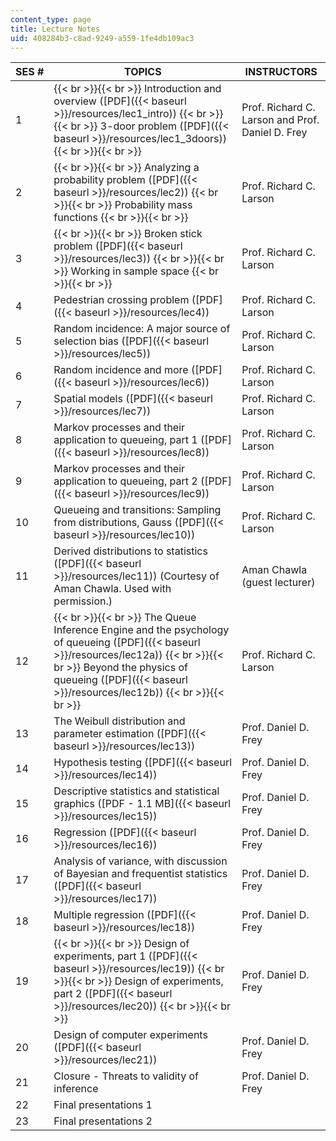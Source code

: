 ```yaml
---
content_type: page
title: Lecture Notes
uid: 408284b3-c8ad-9249-a559-1fe4db109ac3
---
```


| SES # | TOPICS | INSTRUCTORS |
| --- | --- | --- |
| 1 |  {{< br >}}{{< br >}} Introduction and overview ([PDF]({{< baseurl >}}/resources/lec1_intro)) {{< br >}}{{< br >}} 3-door problem ([PDF]({{< baseurl >}}/resources/lec1_3doors)) {{< br >}}{{< br >}}  | Prof. Richard C. Larson and Prof. Daniel D. Frey |
| 2 |  {{< br >}}{{< br >}} Analyzing a probability problem ([PDF]({{< baseurl >}}/resources/lec2)) {{< br >}}{{< br >}} Probability mass functions {{< br >}}{{< br >}}  | Prof. Richard C. Larson |
| 3 |  {{< br >}}{{< br >}} Broken stick problem ([PDF]({{< baseurl >}}/resources/lec3)) {{< br >}}{{< br >}} Working in sample space {{< br >}}{{< br >}}  | Prof. Richard C. Larson |
| 4 | Pedestrian crossing problem ([PDF]({{< baseurl >}}/resources/lec4)) | Prof. Richard C. Larson |
| 5 | Random incidence: A major source of selection bias ([PDF]({{< baseurl >}}/resources/lec5)) | Prof. Richard C. Larson |
| 6 | Random incidence and more ([PDF]({{< baseurl >}}/resources/lec6)) | Prof. Richard C. Larson |
| 7 | Spatial models ([PDF]({{< baseurl >}}/resources/lec7)) | Prof. Richard C. Larson |
| 8 | Markov processes and their application to queueing, part 1 ([PDF]({{< baseurl >}}/resources/lec8)) | Prof. Richard C. Larson |
| 9 | Markov processes and their application to queueing, part 2 ([PDF]({{< baseurl >}}/resources/lec9)) | Prof. Richard C. Larson |
| 10 | Queueing and transitions: Sampling from distributions, Gauss ([PDF]({{< baseurl >}}/resources/lec10)) | Prof. Richard C. Larson |
| 11 | Derived distributions to statistics ([PDF]({{< baseurl >}}/resources/lec11)) (Courtesy of Aman Chawla. Used with permission.) | Aman Chawla (guest lecturer) |
| 12 |  {{< br >}}{{< br >}} The Queue Inference Engine and the psychology of queueing ([PDF]({{< baseurl >}}/resources/lec12a)) {{< br >}}{{< br >}} Beyond the physics of queueing ([PDF]({{< baseurl >}}/resources/lec12b)) {{< br >}}{{< br >}}  | Prof. Richard C. Larson |
| 13 | The Weibull distribution and parameter estimation ([PDF]({{< baseurl >}}/resources/lec13)) | Prof. Daniel D. Frey |
| 14 | Hypothesis testing ([PDF]({{< baseurl >}}/resources/lec14)) | Prof. Daniel D. Frey |
| 15 | Descriptive statistics and statistical graphics ([PDF - 1.1 MB]({{< baseurl >}}/resources/lec15)) | Prof. Daniel D. Frey |
| 16 | Regression ([PDF]({{< baseurl >}}/resources/lec16)) | Prof. Daniel D. Frey |
| 17 | Analysis of variance, with discussion of Bayesian and frequentist statistics ([PDF]({{< baseurl >}}/resources/lec17)) | Prof. Daniel D. Frey |
| 18 | Multiple regression ([PDF]({{< baseurl >}}/resources/lec18)) | Prof. Daniel D. Frey |
| 19 |  {{< br >}}{{< br >}} Design of experiments, part 1 ([PDF]({{< baseurl >}}/resources/lec19)) {{< br >}}{{< br >}} Design of experiments, part 2 ([PDF]({{< baseurl >}}/resources/lec20)) {{< br >}}{{< br >}}  | Prof. Daniel D. Frey |
| 20 | Design of computer experiments ([PDF]({{< baseurl >}}/resources/lec21)) | Prof. Daniel D. Frey |
| 21 | Closure - Threats to validity of inference | Prof. Daniel D. Frey |
| 22 | Final presentations 1 | &nbsp; |
| 23 | Final presentations 2 |
